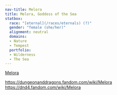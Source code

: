 ```yaml
---
nav-title: Melora
title: Melora, Goddess of the Sea
statbox:
  race: "[eternal](/races/eternals) (?)"
  gender: "female (she/her)"
  alignment: neutral
  domains:
  - Nature
  - Tempest
  portfolio:
  - Wilderness
  - The Sea
---
```


[Melora](https://en.wikipedia.org/wiki/Melora_(Dungeons_%26_Dragons))

https://dungeonanddragons.fandom.com/wiki/Melora
https://dnd4.fandom.com/wiki/Melora
